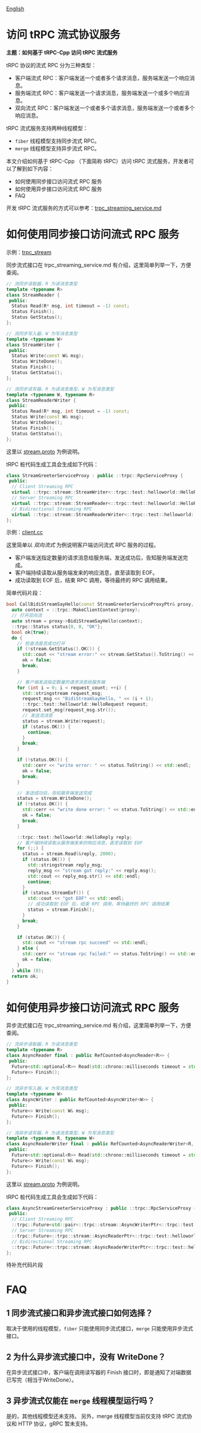 [English](../en/trpc_protocol_streaming_client.md)

# 访问 tRPC 流式协议服务

**主题：如何基于 tRPC-Cpp 访问 tRPC 流式服务**

tRPC 协议的流式 RPC 分为三种类型：
* 客户端流式 RPC：客户端发送一个或者多个请求消息，服务端发送一个响应消息。
* 服务端流式 RPC：客户端发送一个请求消息，服务端发送一个或多个响应消息。
* 双向流式 RPC：客户端发送一个或者多个请求消息，服务端发送一个或者多个响应消息。

tRPC 流式服务支持两种线程模型：
* `fiber` 线程模型支持同步流式 RPC。
* `merge` 线程模型支持异步流式 RPC。

本文介绍如何基于 tRPC-Cpp （下面简称 tRPC）访问 tRPC 流式服务，开发者可以了解到如下内容：
* 如何使用同步接口访问流式 RPC 服务
* 如何使用异步接口访问流式 RPC 服务
* FAQ

开发 tRPC 流式服务的方式可以参考：[trpc_streaming_service.md](./trpc_protocol_streaming_service.md)


# 如何使用同步接口访问流式 RPC 服务

示例：[trpc_stream](../../examples/features/trpc_stream)

同步流式接口在 trpc_streaming_service.md 有介绍，这里简单列举一下，方便查阅。

```cpp
// 流同步读取器，R 为读消息类型
template <typename R>
class StreamReader {
 public:
  Status Read(R* msg, int timeout = -1) const;
  Status Finish();
  Status GetStatus();
};

// 流同步写入器，W 为写消息类型
template <typename W>
class StreamWriter {
 public:
  Status Write(const W& msg);
  Status WriteDone();
  Status Finish();
  Status GetStatus();
};

// 流同步读写器，R 为读消息类型，W 为写消息类型
template <typename W, typename R>
class StreamReaderWriter {
 public:
  Status Read(R* msg, int timeout = -1) const;
  Status Write(const W& msg);
  Status WriteDone();
  Status Finish();
  Status GetStatus();
};
```

这里以 [stream.proto](../../examples/features/trpc_stream/server/stream.proto) 为例说明。

tRPC 桩代码生成工具会生成如下代码：
```cpp
class StreamGreeterServiceProxy : public ::trpc::RpcServiceProxy {
 public:
  // Client Streaming RPC
  virtual ::trpc::stream::StreamWriter<::trpc::test::helloworld::HelloRequest> ClientStreamSayHello(const ::trpc::ClientContextPtr& context, ::trpc::test::helloworld::HelloReply* response);
  // Server Streaming RPC
  virtual ::trpc::stream::StreamReader<::trpc::test::helloworld::HelloReply> ServerStreamSayHello(const ::trpc::ClientContextPtr& context, const ::trpc::test::helloworld::HelloRequest& request);
  // Bidirectional Streaming RPC
  virtual ::trpc::stream::StreamReaderWriter<::trpc::test::helloworld::HelloRequest, ::trpc::test::helloworld::HelloReply> BidiStreamSayHello(const ::trpc::ClientContextPtr& context);
};
```

示例：[client.cc](../../examples/features/trpc_stream/client/client.cc)

这里简单以 *双向流式* 为例说明客户端访问流式 RPC 服务的过程。
* 客户端发送指定数量的请求消息给服务端，发送成功后，告知服务端发送完成。
* 客户端持续读取从服务端发来的响应消息，直至读取到 EOF。
* 成功读取到 EOF 后，结束 RPC 调用，等待最终的 RPC 调用结果。

简单代码片段：

```cpp
bool CallBidiStreamSayHello(const StreamGreeterServiceProxyPtr& proxy, int request_count) {
  auto context = ::trpc::MakeClientContext(proxy);
  // 打开双向流
  auto stream = proxy->BidiStreamSayHello(context);
  ::trpc::Status status{0, 0, "OK"};
  bool ok{true};
  do {
    // 检查流是否成功打开
    if (!stream.GetStatus().OK()) {
      std::cout << "stream error:" << stream.GetStatus().ToString() << std::endl;
      ok = false;
      break;
    }

    // 客户端发送指定数量的请求消息给服务端 
    for (int i = 0; i < request_count; ++i) {
      std::stringstream request_msg;
      request_msg << "BidiStreamSayHello, " << (i + 1);
      ::trpc::test::helloworld::HelloRequest request;
      request.set_msg(request_msg.str());
      // 发送流消息
      status = stream.Write(request);
      if (status.OK()) {
        continue;
      }
      break;
    }

    if (!status.OK()) {
      std::cerr << "write error: " << status.ToString() << std::endl;
      ok = false;
      break;
    }

    // 发送成功后，告知服务端发送完成
    status = stream.WriteDone();
    if (!status.OK()) {
      std::cerr << "write done error: " << status.ToString() << std::endl;
      ok = false;
      break;
    }

    ::trpc::test::helloworld::HelloReply reply;
    // 客户端持续读取从服务端发来的响应消息，直至读取到 EOF
    for (;;) {
      status = stream.Read(&reply, 2000);
      if (status.OK()) {
        std::stringstream reply_msg;
        reply_msg << "stream got reply:" << reply.msg();
        std::cout << reply_msg.str() << std::endl;
        continue;
      }
      if (status.StreamEof()) {
        std::cout << "got EOF" << std::endl;
        // 成功读取到 EOF 后，结束 RPC 调用，等待最终的 RPC 调用结果
        status = stream.Finish();
      }
      break;
    }

    if (status.OK()) {
      std::cout << "stream rpc succeed" << std::endl;
    } else {
      std::cerr << "stream rpc failed:" << status.ToString() << std::endl;
      ok = false;
    }
  } while (0);
  return ok;
}
```

# 如何使用异步接口访问流式 RPC 服务

异步流式接口在 trpc_streaming_service.md 有介绍，这里简单列举一下，方便查阅。

```cpp
// 流异步读取器，R 为读消息类型
template <typename R>
class AsyncReader final : public RefCounted<AsyncReader<R>> {
 public:
  Future<std::optional<R>> Read(std::chrono::milliseconds timeout = std::chrono::milliseconds::max());  // 返回 std::optional<R> 为空表示 EOF
  Future<> Finish();
};

// 流异步写入器，W 为写消息类型
template <typename W>
class AsyncWriter : public RefCounted<AsyncWriter<W>> {
 public:
  Future<> Write(const W& msg);
  Future<> Finish();
};

// 流异步读写器，R 为读消息类型，W 为写消息类型
template <typename R, typename W>
class AsyncReaderWriter final : public RefCounted<AsyncReaderWriter<R, W>> {
 public:
  Future<std::optional<R>> Read(std::chrono::milliseconds timeout = std::chrono::milliseconds::max());  // 返回 std::optional<R> 为空表示 EOF
  Future<> Write(const W& msg);
  Future<> Finish();
};
```

这里以 [stream.proto](../../examples/features/trpc_stream/server/stream.proto) 为例说明。

tRPC 桩代码生成工具会生成如下代码：
```cpp
class AsyncStreamGreeterServiceProxy : public ::trpc::RpcServiceProxy {
 public:
  // Client Streaming RPC
  ::trpc::Future<std::pair<::trpc::stream::AsyncWriterPtr<::trpc::test::helloworld::HelloRequest>, ::trpc::Future<::trpc::test::helloworld::HelloReply>>> ClientStreamSayHello(const ::trpc::ClientContextPtr& context);
  // Server Streaming RPC
  ::trpc::Future<::trpc::stream::AsyncReaderPtr<::trpc::test::helloworld::HelloReply>> ServerStreamSayHello(const ::trpc::ClientContextPtr& context, ::trpc::test::helloworld::HelloRequest&& request);
  // Bidirectional Streaming RPC
  ::trpc::Future<::trpc::stream::AsyncReaderWriterPtr<::trpc::test::helloworld::HelloReply, ::trpc::test::helloworld::HelloRequest>> BidiStreamSayHello(const ::trpc::ClientContextPtr& context);
};
```

待补充代码片段

# FAQ

## 1 同步流式接口和异步流式接口如何选择？
取决于使用的线程模型，`fiber` 只能使用同步流式接口，`merge` 只能使用异步流式接口。

## 2 为什么异步流式接口中，没有 WriteDone？
在异步流式接口中，客户端在调用读写器的 Finish 接口时，即是通知了对端数据已写完（相当于WriteDone）。

## 3 异步流式仅能在 `merge` 线程模型运行吗？
是的，其他线程模型还未支持。
另外，merge 线程模型当前仅支持 tRPC 流式协议和 HTTP 协议，gRPC 暂未支持。

